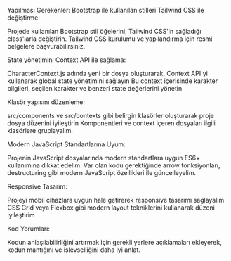 Yapılması Gerekenler:
Bootstrap ile kullanılan stilleri Tailwind CSS ile değiştirme:

Projede kullanılan Bootstrap stil öğelerini, Tailwind CSS'in sağladığı class'larla değiştirin.
Tailwind CSS kurulumu ve yapılandırma için resmi belgelere başvurabilirsiniz.

State yönetimini Context API ile sağlama:

CharacterContext.js adında yeni bir dosya oluşturarak, Context API'yi kullanarak global state yönetimini sağlayın
Bu context içerisinde karakter bilgileri, seçilen karakter ve benzeri state değerlerini yönetin

Klasör yapısını düzenleme:

src/components ve src/contexts gibi belirgin klasörler oluşturarak proje dosya düzenini iyileştirin
Komponentleri ve context içeren dosyaları ilgili klasörlere gruplayalım.

Modern JavaScript Standartlarına Uyum:

Projenin JavaScript dosyalarında modern standartlara uygun ES6+ kullanımına dikkat edelim.
Var olan kodu gerektiğinde arrow fonksiyonları, destructuring gibi modern JavaScript özellikleri ile güncelleyelim.

Responsive Tasarım:

Projeyi mobil cihazlara uygun hale getirerek responsive tasarımı sağlayalım
CSS Grid veya Flexbox gibi modern layout tekniklerini kullanarak düzeni iyileştirim

Kod Yorumları:

Kodun anlaşılabilirliğini artırmak için gerekli yerlere açıklamaları ekleyerek, kodun mantığını ve işlevselliğini daha iyi anlat.
